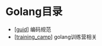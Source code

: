 # Golang目录

- [[guid]] 编码规范
- [[training_camp]] golang训练营相关


[//begin]: # "Autogenerated link references for markdown compatibility"
[guid]: guid "编码规范"
[training_camp]: training_camp "Golang训练营"
[//end]: # "Autogenerated link references"